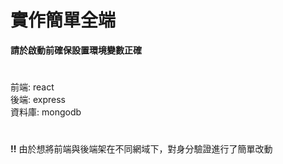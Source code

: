 # 實作簡單全端

**請於啟動前確保設置環境變數正確**

#

前端: react \
後端: express \
資料庫: mongodb

#

__!!__ 由於想將前端與後端架在不同網域下，對身分驗證進行了簡單改動